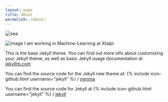 ```yaml
---
layout: page
title: About
permalink: /about/
---
```


![sea](http://obmpvqs90.bkt.clouddn.com/sea.jpg)

![image](http://obmpvqs90.bkt.clouddn.com/HIPS.png)
I am working in Machine-Learning at Xtalpi.

This is the base Jekyll theme. You can find out more info about customizing your Jekyll theme, as well as basic Jekyll usage documentation at [jekyllrb.com](http://jekyllrb.com/)

You can find the source code for the Jekyll new theme at:
{% include icon-github.html username="jekyll" %} /
[minima](https://github.com/jekyll/minima)

You can find the source code for Jekyll at
{% include icon-github.html username="jekyll" %} /
[jekyll](https://github.com/jekyll/jekyll)
